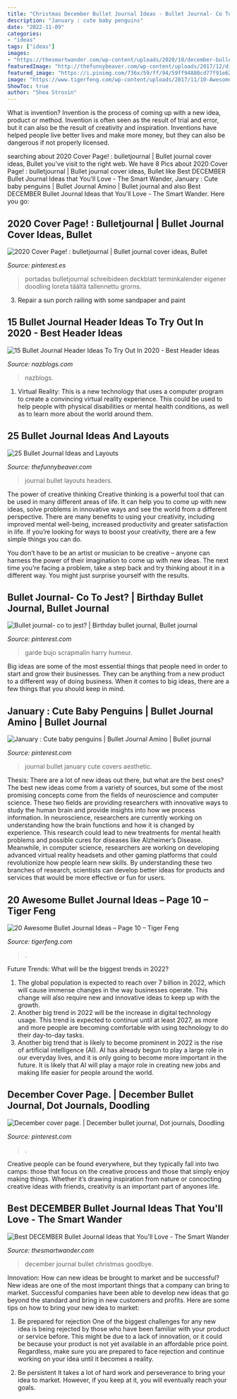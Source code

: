 ```yaml
---
title: "Christmas December Bullet Journal Ideas - Bullet Journal- Co To Jest?"
description: "January : cute baby penguins"
date: "2022-11-09"
categories:
- "ideas"
tags: ["ideas"]
images:
- "https://thesmartwander.com/wp-content/uploads/2020/10/december-bullet-journal-22-1024x1024.jpg"
featuredImage: "http://thefunnybeaver.com/wp-content/uploads/2017/12/diy-bullet-journal-headers.jpg"
featured_image: "https://i.pinimg.com/736x/59/ff/94/59ff94880cd77f91e6262672ecdce21e.jpg"
image: "https://www.tigerfeng.com/wp-content/uploads/2017/11/10-Awesome-Bullet-Journal-Ideas.jpg"
ShowToc: true
author: "Shea Strosin"
---
```



What is invention?
Invention is the process of coming up with a new idea, product or method. Invention is often seen as the result of trial and error, but it can also be the result of creativity and inspiration. Inventions have helped people live better lives and make more money, but they can also be dangerous if not properly licensed.

	

		
searching about 2020 Cover Page! : bulletjournal | Bullet journal cover ideas, Bullet you've visit to the right web. We have 8 Pics about 2020 Cover Page! : bulletjournal | Bullet journal cover ideas, Bullet like Best DECEMBER Bullet Journal Ideas that You&#039;ll Love - The Smart Wander, January : Cute baby penguins | Bullet Journal Amino | Bullet journal and also Best DECEMBER Bullet Journal Ideas that You&#039;ll Love - The Smart Wander. Here you go:
		
    
## 2020 Cover Page! : Bulletjournal | Bullet Journal Cover Ideas, Bullet

<img loading=lazy src="https://i.pinimg.com/736x/7f/98/7c/7f987c4d5a76af0ca7dff710c28a0606.jpg" onerror="this.onerror=null;this.src='https://tse1.mm.bing.net/th?id=OIP.V_CgdR93LZH7m0VCQhqJcgHaJ4&amp;pid=15.1';" alt="2020 Cover Page! : bulletjournal | Bullet journal cover ideas, Bullet">

_Source: pinterest.es_

>portadas bulletjournal schreibideen deckblatt terminkalender eigener doodling loreta täältä tallennettu grorns. 

	

3. Repair a sun porch railing with some sandpaper and paint

    
## 15 Bullet Journal Header Ideas To Try Out In 2020 - Best Header Ideas

<img loading=lazy src="https://www.nazblogs.com/wp-content/uploads/2020/05/64334888_351660258867115_6779817408038217489_n.jpg" onerror="this.onerror=null;this.src='https://tse2.mm.bing.net/th?id=OIP.tgK4Xi610TFM6urWTOx4agHaHa&amp;pid=15.1';" alt="15 Bullet Journal Header Ideas To Try Out In 2020 - Best Header Ideas">

_Source: nazblogs.com_

>nazblogs. 

	

1. Virtual Reality: This is a new technology that uses a computer program to create a convincing virtual reality experience. This could be used to help people with physical disabilities or mental health conditions, as well as to learn more about the world around them. 

    
## 25 Bullet Journal Ideas And Layouts

<img loading=lazy src="http://thefunnybeaver.com/wp-content/uploads/2017/12/diy-bullet-journal-headers.jpg" onerror="this.onerror=null;this.src='https://tse3.mm.bing.net/th?id=OIP.aGZom8j7VaZsjOGiy4qGGAHaHa&amp;pid=15.1';" alt="25 Bullet Journal Ideas and Layouts">

_Source: thefunnybeaver.com_

>journal bullet layouts headers. 

	

The power of creative thinking
Creative thinking is a powerful tool that can be used in many different areas of life. It can help you to come up with new ideas, solve problems in innovative ways and see the world from a different perspective.
There are many benefits to using your creativity, including improved mental well-being, increased productivity and greater satisfaction in life. If you’re looking for ways to boost your creativity, there are a few simple things you can do.

You don’t have to be an artist or musician to be creative – anyone can harness the power of their imagination to come up with new ideas. The next time you’re facing a problem, take a step back and try thinking about it in a different way. You might just surprise yourself with the results.

    
## Bullet Journal- Co To Jest? | Birthday Bullet Journal, Bullet Journal

<img loading=lazy src="https://i.pinimg.com/736x/59/ff/94/59ff94880cd77f91e6262672ecdce21e.jpg" onerror="this.onerror=null;this.src='https://tse2.mm.bing.net/th?id=OIP.sem2N9IwSsddeTtzchMI1gHaKW&amp;pid=15.1';" alt="Bullet journal- co to jest? | Birthday bullet journal, Bullet journal">

_Source: pinterest.com_

>garde bujo scrapmalin harry humeur. 

	

Big ideas are some of the most essential things that people need in order to start and grow their businesses. They can be anything from a new product to a different way of doing business. When it comes to big ideas, there are a few things that you should keep in mind. 

    
## January : Cute Baby Penguins | Bullet Journal Amino | Bullet Journal

<img loading=lazy src="https://i.pinimg.com/736x/b6/b8/00/b6b8008204e1dae14d0156c5855cbcef.jpg" onerror="this.onerror=null;this.src='https://tse3.mm.bing.net/th?id=OIP.uUZ9XY0ndg7tJoaVRavxVgHaJ3&amp;pid=15.1';" alt="January : Cute baby penguins | Bullet Journal Amino | Bullet journal">

_Source: pinterest.com_

>journal bullet january cute covers aesthetic. 

	

Thesis: There are a lot of new ideas out there, but what are the best ones?
The best new ideas come from a variety of sources, but some of the most promising concepts come from the fields of neuroscience and computer science. These two fields are providing researchers with innovative ways to study the human brain and provide insights into how we process information. In neuroscience, researchers are currently working on understanding how the brain functions and how it is changed by experience. This research could lead to new treatments for mental health problems and possible cures for diseases like Alzheimer’s Disease. Meanwhile, in computer science, researchers are working on developing advanced virtual reality headsets and other gaming platforms that could revolutionize how people learn new skills. By understanding these two branches of research, scientists can develop better ideas for products and services that would be more effective or fun for users.

    
## 20 Awesome Bullet Journal Ideas – Page 10 – Tiger Feng

<img loading=lazy src="https://www.tigerfeng.com/wp-content/uploads/2017/11/10-Awesome-Bullet-Journal-Ideas.jpg" onerror="this.onerror=null;this.src='https://tse3.mm.bing.net/th?id=OIP.px_NEJU4rrYN-zZrCwkTXAHaHa&amp;pid=15.1';" alt="20 Awesome Bullet Journal Ideas – Page 10 – Tiger Feng">

_Source: tigerfeng.com_

>. 

	

Future Trends: What will be the biggest trends in 2022?
1. The global population is expected to reach over 7 billion in 2022, which will cause immense changes in the way businesses operate. This change will also require new and innovative ideas to keep up with the growth.
2. Another big trend in 2022 will be the increase in digital technology usage. This trend is expected to continue until at least 2027, as more and more people are becoming comfortable with using technology to do their day-to-day tasks.
3. Another big trend that is likely to become prominent in 2022 is the rise of artificial intelligence (AI). AI has already begun to play a large role in our everyday lives, and it is only going to become more important in the future. It is likely that AI will play a major role in creating new jobs and making life easier for people around the world.

    
## December Cover Page. | December Bullet Journal, Dot Journals, Doodling

<img loading=lazy src="https://i.pinimg.com/736x/5b/04/99/5b04994542827511cabfa6ea4a67666d.jpg" onerror="this.onerror=null;this.src='https://tse2.mm.bing.net/th?id=OIP.3w85pQvNv1oLAS58yLnkugHaKq&amp;pid=15.1';" alt="December cover page. | December bullet journal, Dot journals, Doodling">

_Source: pinterest.com_

>. 

	

Creative people can be found everywhere, but they typically fall into two camps: those that focus on the creative process and those that simply enjoy making things. Whether it’s drawing inspiration from nature or concocting creative ideas with friends, creativity is an important part of anyones life.

    
## Best DECEMBER Bullet Journal Ideas That You&#039;ll Love - The Smart Wander

<img loading=lazy src="https://thesmartwander.com/wp-content/uploads/2020/10/december-bullet-journal-22-1024x1024.jpg" onerror="this.onerror=null;this.src='https://tse1.mm.bing.net/th?id=OIP.CGez-l7Km_SJGtCSovmdZwHaHa&amp;pid=15.1';" alt="Best DECEMBER Bullet Journal Ideas that You&#039;ll Love - The Smart Wander">

_Source: thesmartwander.com_

>december journal bullet christmas goodbye. 

	

Innovation: How can new ideas be brought to market and be successful?
New ideas are one of the most important things that a company can bring to market. Successful companies have been able to develop new ideas that go beyond the standard and bring in new customers and profits. Here are some tips on how to bring your new idea to market:
1. Be prepared for rejection
One of the biggest challenges for any new idea is being rejected by those who have been familiar with your product or service before. This might be due to a lack of innovation, or it could be because your product is not yet available in an affordable price point. Regardless, make sure you are prepared to face rejection and continue working on your idea until it becomes a reality.

2. Be persistent
It takes a lot of hard work and perseverance to bring your idea to market. However, if you keep at it, you will eventually reach your goals.

